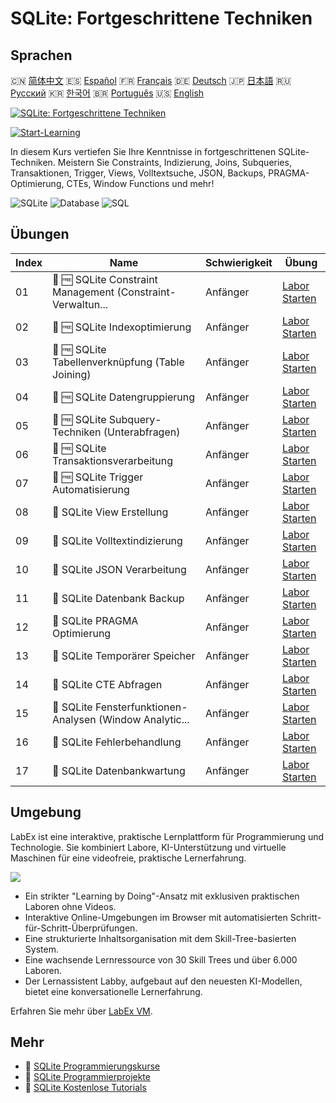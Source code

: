 # SQLite: Fortgeschrittene Techniken

## Sprachen

🇨🇳 [简体中文](README_zh.md) 🇪🇸 [Español](README_es.md) 🇫🇷 [Français](README_fr.md) 🇩🇪 [Deutsch](README_de.md) 🇯🇵 [日本語](README_ja.md) 🇷🇺 [Русский](README_ru.md) 🇰🇷 [한국어](README_ko.md) 🇧🇷 [Português](README_pt.md) 🇺🇸 [English](README.md) 

[![SQLite: Fortgeschrittene Techniken](https://cover-creator.labex.io/sqlite-intermediate-to-advanced.png?lang=de)](https://labex.io/de/courses/sqlite-intermediate-to-advanced)

[![Start-Learning](https://img.shields.io/badge/Start-Learning-whitesmoke?style=for-the-badge)](https://labex.io/de/courses/sqlite-intermediate-to-advanced)

In diesem Kurs vertiefen Sie Ihre Kenntnisse in fortgeschrittenen SQLite-Techniken. Meistern Sie Constraints, Indizierung, Joins, Subqueries, Transaktionen, Trigger, Views, Volltextsuche, JSON, Backups, PRAGMA-Optimierung, CTEs, Window Functions und mehr!

![SQLite](https://img.shields.io/badge/SQLite-whitesmoke?style=for-the-badge&logo=sqlite)
![Database](https://img.shields.io/badge/Database-whitesmoke?style=for-the-badge&logo=database)
![SQL](https://img.shields.io/badge/SQL-whitesmoke?style=for-the-badge&logo=sql)


## Übungen

|   Index | Name                                                        | Schwierigkeit   | Übung                                                                                                                |
|---------|-------------------------------------------------------------|-----------------|----------------------------------------------------------------------------------------------------------------------|
|      01 | 📖 🆓 SQLite Constraint Management (Constraint-Verwaltun... | Anfänger        | <a target='_blank' href='https://labex.io/de/tutorials/sqlite-sqlite-constraint-management-552545'>Labor Starten</a> |
|      02 | 📖 🆓 SQLite Indexoptimierung                               | Anfänger        | <a target='_blank' href='https://labex.io/de/tutorials/sqlite-sqlite-index-optimization-552552'>Labor Starten</a>    |
|      03 | 📖 🆓 SQLite Tabellenverknüpfung (Table Joining)            | Anfänger        | <a target='_blank' href='https://labex.io/de/tutorials/sqlite-sqlite-table-joining-552556'>Labor Starten</a>         |
|      04 | 📖 🆓 SQLite Datengruppierung                               | Anfänger        | <a target='_blank' href='https://labex.io/de/tutorials/sqlite-sqlite-data-grouping-552547'>Labor Starten</a>         |
|      05 | 📖 🆓 SQLite Subquery-Techniken (Unterabfragen)             | Anfänger        | <a target='_blank' href='https://labex.io/de/tutorials/sqlite-sqlite-subquery-techniques-552555'>Labor Starten</a>   |
|      06 | 📖 🆓 SQLite Transaktionsverarbeitung                       | Anfänger        | <a target='_blank' href='https://labex.io/de/tutorials/sqlite-sqlite-transaction-handling-552558'>Labor Starten</a>  |
|      07 | 📖 🆓 SQLite Trigger Automatisierung                        | Anfänger        | <a target='_blank' href='https://labex.io/de/tutorials/sqlite-sqlite-trigger-automation-552559'>Labor Starten</a>    |
|      08 | 📖  SQLite View Erstellung                                  | Anfänger        | <a target='_blank' href='https://labex.io/de/tutorials/sqlite-sqlite-view-creation-552560'>Labor Starten</a>         |
|      09 | 📖  SQLite Volltextindizierung                              | Anfänger        | <a target='_blank' href='https://labex.io/de/tutorials/sqlite-sqlite-full-text-indexing-552551'>Labor Starten</a>    |
|      10 | 📖  SQLite JSON Verarbeitung                                | Anfänger        | <a target='_blank' href='https://labex.io/de/tutorials/sqlite-sqlite-json-processing-552553'>Labor Starten</a>       |
|      11 | 📖  SQLite Datenbank Backup                                 | Anfänger        | <a target='_blank' href='https://labex.io/de/tutorials/sqlite-sqlite-database-backup-552548'>Labor Starten</a>       |
|      12 | 📖  SQLite PRAGMA Optimierung                               | Anfänger        | <a target='_blank' href='https://labex.io/de/tutorials/sqlite-sqlite-pragma-tuning-552554'>Labor Starten</a>         |
|      13 | 📖  SQLite Temporärer Speicher                              | Anfänger        | <a target='_blank' href='https://labex.io/de/tutorials/sqlite-sqlite-temporary-storage-552557'>Labor Starten</a>     |
|      14 | 📖  SQLite CTE Abfragen                                     | Anfänger        | <a target='_blank' href='https://labex.io/de/tutorials/sqlite-sqlite-cte-queries-552546'>Labor Starten</a>           |
|      15 | 📖  SQLite Fensterfunktionen-Analysen (Window Analytic...   | Anfänger        | <a target='_blank' href='https://labex.io/de/tutorials/sqlite-sqlite-window-analytics-552561'>Labor Starten</a>      |
|      16 | 📖  SQLite Fehlerbehandlung                                 | Anfänger        | <a target='_blank' href='https://labex.io/de/tutorials/sqlite-sqlite-error-handling-552550'>Labor Starten</a>        |
|      17 | 📖  SQLite Datenbankwartung                                 | Anfänger        | <a target='_blank' href='https://labex.io/de/tutorials/sqlite-sqlite-database-maintenance-552549'>Labor Starten</a>  |

## Umgebung

LabEx ist eine interaktive, praktische Lernplattform für Programmierung und Technologie. Sie kombiniert Labore, KI-Unterstützung und virtuelle Maschinen für eine videofreie, praktische Lernerfahrung.

![](https://tutorial-screenshot.getvm.io/images/vm-1725247253.png)

- Ein strikter "Learning by Doing"-Ansatz mit exklusiven praktischen Laboren ohne Videos.
- Interaktive Online-Umgebungen im Browser mit automatisierten Schritt-für-Schritt-Überprüfungen.
- Eine strukturierte Inhaltsorganisation mit dem Skill-Tree-basierten System.
- Eine wachsende Lernressource von 30 Skill Trees und über 6.000 Laboren.
- Der Lernassistent Labby, aufgebaut auf den neuesten KI-Modellen, bietet eine konversationelle Lernerfahrung.

Erfahren Sie mehr über [LabEx VM](https://support.labex.io/using-labex/virtual-machine).

## Mehr

- 🔗 [SQLite Programmierungskurse](https://github.com/labex-labs/awesome-programming-courses)
- 🔗 [SQLite Programmierprojekte](https://github.com/labex-labs/awesome-programming-projects)
- 🔗 [SQLite Kostenlose Tutorials](https://github.com/labex-labs/sqlite-free-tutorials)

